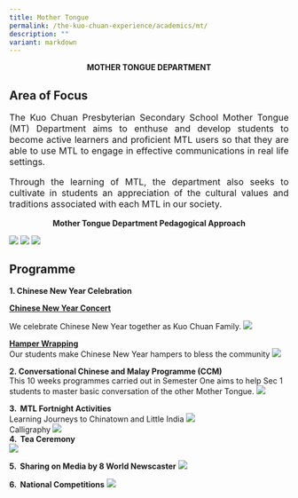 ```yaml
---
title: Mother Tongue
permalink: /the-kuo-chuan-experience/academics/mt/
description: ""
variant: markdown
---
```

**<center>MOTHER TONGUE DEPARTMENT</center>**


## Area of Focus

<p style="text-align: justify;font-size:16px;">
The Kuo Chuan Presbyterian Secondary School Mother Tongue (MT) Department aims to enthuse and develop students to become&nbsp;active learners and proficient MTL users so that they are able to use MTL to engage in effective communications in real life settings.&nbsp;</p>

  

<p style="text-align: justify;font-size:16px;">
Through the learning of MTL, the department also seeks to cultivate in students an appreciation of the cultural values and traditions&nbsp;associated with each MTL in our society.</p>

**<center>Mother Tongue Department Pedagogical Approach</center>**

![](/images/Our%20People/Departments/MT/MT%20Area%20of%20Focus%201.jpg)
![](/images/Our%20People/Departments/MT/Area_of_Focus.jpg)
![](/images/Our%20People/Departments/MT/MT%20Area%20of%20Focus%203.jpg)


## Programme

**1. Chinese New Year Celebration**

**<u>Chinese New Year Concert</u>**

We celebrate Chinese New Year together as Kuo Chuan Family.
![](/images/Our%20People/Departments/MT/2024_CNY.png)

**<u>Hamper Wrapping</u>**<br>
Our students make Chinese New Year hampers to bless the community
![](/images/Our%20People/Departments/MT/Hamper_Wrapping.png)

**2.&nbsp;Conversational Chinese and Malay Programme (CCM)**  
This 10 weeks programmes carried out in Semester One aims to help Sec 1 students to master basic conversation of the other Mother Tongue.
![](/images/Our%20People/Departments/MT/CCM.png)


**3\. &nbsp;MTL Fortnight Activities**<br>
Learning Journeys to Chinatown and Little India
![](/images/Our%20People/Departments/MT/Learning_Journey.png)<br>
Calligraphy
![](/images/Our%20People/Departments/MT/Calligraphy.jpg)<br>
**4\. &nbsp;Tea Ceremony**<br>
![](/images/Our%20People/Departments/MT/Tea_Ceremony.png)

**5\. &nbsp;Sharing on Media by 8 World Newscaster**
![](/images/Our%20People/Departments/MT/Sharing_on_Media.jpg)

**6\. &nbsp;National Competitions**
![](/images/Our%20People/Departments/MT/National_Competition_2.png)